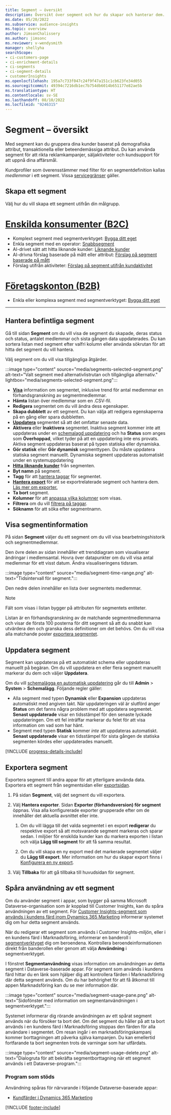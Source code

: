 ```yaml
---
title: Segment – översikt
description: Översikt över segment och hur du skapar och hanterar dem.
ms.date: 05/20/2022
ms.subservice: audience-insights
ms.topic: overview
author: JimsonChalissery
ms.author: jimsonc
ms.reviewer: v-wendysmith
manager: shellyha
searchScope:
- ci-customers-page
- ci-enrichment-details
- ci-segments
- ci-segment-details
- customerInsights
ms.openlocfilehash: 195a7c733f047c24f9f47a151c1cb623fe34d055
ms.sourcegitcommit: 49394c7216db1ec7b754db6014b651177e82ae5b
ms.translationtype: HT
ms.contentlocale: sv-SE
ms.lasthandoff: 08/10/2022
ms.locfileid: "9246315"
---
```

# <a name="segments-overview"></a>Segment – översikt

Med segment kan du gruppera dina kunder baserat på demografiska attribut, transaktionella eller beteendemässiga attribut. Du kan använda segment för att rikta reklamkampanjer, säljaktiviteter och kundsupport för att uppnå dina affärsmål.

Kundprofiler som överensstämmer med filter för en segmentdefinition kallas *medlemmar* i ett segment. Vissa [servicegränser](/dynamics365/customer-insights/service-limits) gäller.

## <a name="create-a-segment"></a>Skapa ett segment

Välj hur du vill skapa ett segment utifrån din målgrupp.

# <a name="individual-consumers-b-to-c"></a>[Enskilda konsumenter (B2C)](#tab/b2c)

- Komplext segment med segmentverktyget: [Bygga ditt eget](segment-builder.md)
- Enkla segment med en operator: [Snabbsegment](segment-quick.md)
- AI-drivet sätt att hitta liknande kunder: [Liknande kunder](find-similar-customer-segments.md)
- AI-drivna förslag baserade på mått eller attribut: [Förslag på segment baserade på mått](suggested-segments.md)
- Förslag utifrån aktiviteter: [Förslag på segment utifrån kundaktivitet](suggested-segments-activity.md)

# <a name="business-accounts-b-to-b"></a>[Företagskonton (B2B)](#tab/b2b)

- Enkla eller komplexa segment med segmentverktyget: [Bygga ditt eget](segment-builder.md)

---

## <a name="manage-existing-segments"></a>Hantera befintliga segment

Gå till sidan **Segment** om du vill visa de segment du skapade, deras status och status, antalet medlemmar och sista gången data uppdaterades. Du kan sortera listan med segment efter valfri kolumn eller använda sökrutan för att hitta det segment du vill hantera.

Välj segment om du vill visa tillgängliga åtgärder.

:::image type="content" source="media/segments-selected-segment.png" alt-text="Valt segment med alternativlistrutan och tillgängliga alternativ." lightbox="media/segments-selected-segment.png":::

- [**Visa**](#view-segment-details) information om segmentet, inklusive trend för antal medlemmar en förhandsgranskning av segmentmedlemmar.
- **Hämta** listan över medlemmar som en .CSV-fil.
- **Redigera** segmentet om du vill ändra dess egenskaper.
- **Skapa dubblett** av ett segment. Du kan välja att redigera egenskaperna på en gång eller spara dubbletten.
- [**Uppdatera**](#refresh-segments) segmentet så att det omfattar senaste data.
- **Aktivera** eller **Inaktivera** segmentet. Inaktiva segment kommer inte att uppdateras under en [schemalagd uppdatering](schedule-refresh.md) och ha **Status** som anges som **Överhoppad**, vilket tyder på att en uppdatering inte ens provats. Aktiva segment uppdateras baserat på typen statiska eller dynamiska.
- **Gör statisk** eller **Gör dynamisk** segmenttypen. Du måste uppdatera statiska segment manuellt. Dynamiska segment uppdateras automatiskt under en systemuppdatering
- [**Hitta liknande kunder**](find-similar-customer-segments.md) från segmenten.
- **Byt namn** på segment.
- **Tagg** för att [hantera taggar](work-with-tags-columns.md#manage-tags) för segmentet.
- [**Hantera export**](#export-segments) för att se exportrelaterade segment och hantera dem. [Läs mer om exporter.](export-destinations.md)
- **Ta bort** segment.
- **Kolumner** för att [anpassa vilka kolumner](work-with-tags-columns.md#customize-columns) som visas.
- **Filtrera** om du vill [filtrera på taggar](work-with-tags-columns.md#filter-on-tags).
- **Söknamn** för att söka efter segmentnamn.

## <a name="view-segment-details"></a>Visa segmentinformation

På sidan **Segment** väljer du ett segment om du vill visa bearbetningshistorik och segmentmedlemmar.

Den övre delen av sidan innehåller ett trenddiagram som visualiserar ändringar i medlemsantal. Hovra över datapunkter om du vill visa antal medlemmar för ett visst datum. Ändra visualiseringens tidsram.

:::image type="content" source="media/segment-time-range.png" alt-text="Tidsintervall för segment.":::

Den nedre delen innehåller en lista över segmentets medlemmar.

> [!NOTE]
> Fält som visas i listan bygger på attributen för segmentets entiteter.
>
>Listan är en förhandsgranskning av de matchande segmentmedlemmarna och visar de första 100 posterna för ditt segment så att du snabbt kan utvärdera den och granska dess definitioner om det behövs. Om du vill visa alla matchande poster [exportera segmentet](export-destinations.md).

## <a name="refresh-segments"></a>Uppdatera segment

Segment kan uppdateras på ett automatiskt schema eller uppdateras manuellt på begäran. Om du vill uppdatera en eller flera segment manuellt markerar du dem och väljer **Uppdatera**.

Om du vill [schemalägga en automatisk uppdatering](schedule-refresh.md) går du till **Admin** > **System** > **Schemalägg**. Följande regler gäller:

- Alla segment med typen **Dynamisk** eller **Expansion** uppdateras automatiskt med angiven takt. När uppdateringen väl är slutförd anger **Status** om det fanns några problem med att uppdatera segmentet. **Senast uppdaterade** visar en tidsstämpel för den senaste lyckade uppdateringen. Om ett fel inträffar markerar du felet för att visa information om vad som har hänt.
- Segment med typen **Statisk** kommer *inte* att uppdateras automatiskt. **Senast uppdaterade** visar en tidsstämpel för sista gången de statiska segmenten kördes eller uppdaterades manuellt.

[!INCLUDE [progress-details-include](includes/progress-details-pane.md)]

## <a name="export-segments"></a>Exportera segment

Exportera segment till andra appar för att ytterligare använda data. Exportera ett segment från segmentsidan eller [exportsidan](export-destinations.md).

1. På sidan **Segment**, välj det segment du vill exportera.

1. Välj **Hantera exporter**. Sidan **Exporter (förhandsversion) för segment** öppnas. Visa alla konfigurerade exporter grupperade efter om de innehåller det aktuella avsnittet eller inte.

   1. Om du vill lägga till det valda segmentet i en export **redigerar** du respektive export så att motsvarande segment markeras och sparar sedan. I miljöer för enskilda kunder kan du markera exporten i listan och välja **Lägg till segment** för att få samma resultat.

   1. Om du vill skapa en ny export med det markerade segmentet väljer du **Lägg till export**. Mer information om hur du skapar export finns i [Konfigurera en ny export](export-destinations.md#set-up-a-new-export).

1. Välj **Tillbaka** för att gå tillbaka till huvudsidan för segment.

## <a name="track-usage-of-a-segment"></a>Spåra användning av ett segment

Om du använder segment i appar, som bygger på samma Microsoft Dataverse-organisation som är kopplad till Customer Insights, kan du spåra användningen av ett segment. För [Customer Insights-segment som används i kundens färd inom Dynamics 365 Marketing](/dynamics365/marketing/real-time-marketing-ci-profile) informerar systemet dig om hur detta segment används.

När du redigerar ett segment som används i Customer Insights-miljön, eller i en kundens färd i Marknadsföring, informerar en banderoll i [segmentverktyget](segment-builder.md) dig om beroendena. Kontrollera beroendeinformationen direkt från banderollen eller genom att välja **Användning** i segmentverktyget.

I fönstret **Segmentanvändning** visas information om användningen av detta segment i Dataverse-baserade appar. För segment som används i kundens färd hittar du en länk som hjälper dig att kontrollera färden i Marknadsföring där detta segment används. Om du har behörighet för att få åtkomst till appen Marknadsföring kan du se mer information där.

:::image type="content" source="media/segment-usage-pane.png" alt-text="Sidofönster med information om segmentanvändningen i segmentverktyget.":::

Systemet informerar dig rörande användningen av ett spårat segment används när du försöker ta bort det. Om det segment du håller på att ta bort används i en kundens färd i Marknadsföring stoppas den färden för alla användare i segmentet. Om resan ingår i en marknadsföringskampanj kommer borttagningen att påverka själva kampanjen. Du kan emellertid fortfarande ta bort segmenten trots de varningar som har utfärdats.

:::image type="content" source="media/segment-usage-delete.png" alt-text="Dialogruta för att bekräfta segmentborttagning när ett segment används i ett Dataverse-program.":::

### <a name="supported-apps"></a>Program som stöds

Användning spåras för närvarande i följande Dataverse-baserade appar:

- [Kundfärder i Dynamics 365 Marketing](/dynamics365/marketing/real-time-marketing-ci-profile)

[!INCLUDE [footer-include](includes/footer-banner.md)]
